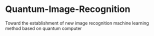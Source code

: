 # Quantum-Image-Recognition
Toward the establishment of new image recognition machine learning method based on quantum computer
